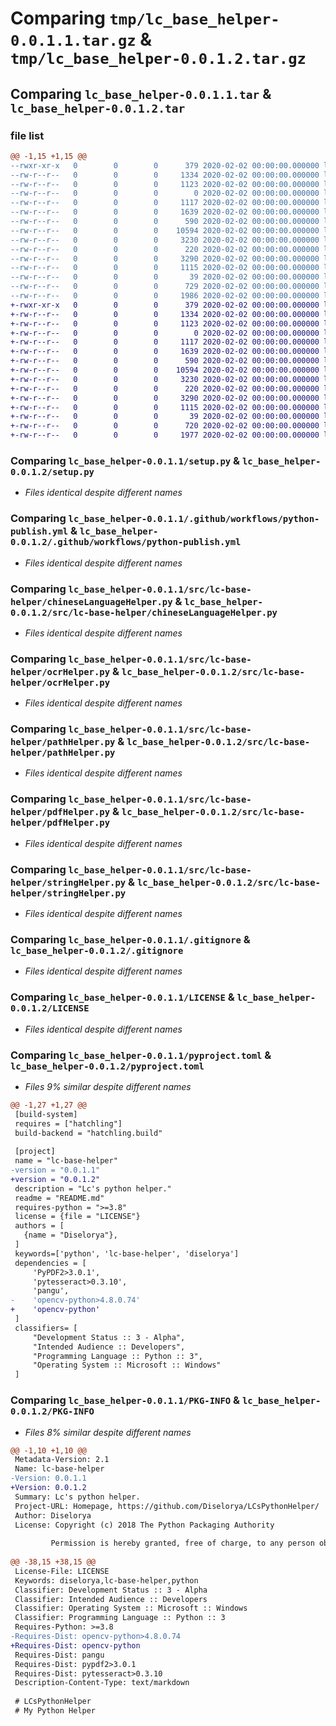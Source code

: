 # Comparing `tmp/lc_base_helper-0.0.1.1.tar.gz` & `tmp/lc_base_helper-0.0.1.2.tar.gz`

## Comparing `lc_base_helper-0.0.1.1.tar` & `lc_base_helper-0.0.1.2.tar`

### file list

```diff
@@ -1,15 +1,15 @@
--rwxr-xr-x   0        0        0      379 2020-02-02 00:00:00.000000 lc_base_helper-0.0.1.1/GetRequires.bat
--rw-r--r--   0        0        0     1334 2020-02-02 00:00:00.000000 lc_base_helper-0.0.1.1/setup.py
--rw-r--r--   0        0        0     1123 2020-02-02 00:00:00.000000 lc_base_helper-0.0.1.1/.github/workflows/python-publish.yml
--rw-r--r--   0        0        0        0 2020-02-02 00:00:00.000000 lc_base_helper-0.0.1.1/src/lc-base-helper/__init__.py
--rw-r--r--   0        0        0     1117 2020-02-02 00:00:00.000000 lc_base_helper-0.0.1.1/src/lc-base-helper/chineseLanguageHelper.py
--rw-r--r--   0        0        0     1639 2020-02-02 00:00:00.000000 lc_base_helper-0.0.1.1/src/lc-base-helper/ocrHelper.py
--rw-r--r--   0        0        0      590 2020-02-02 00:00:00.000000 lc_base_helper-0.0.1.1/src/lc-base-helper/pathHelper.py
--rw-r--r--   0        0        0    10594 2020-02-02 00:00:00.000000 lc_base_helper-0.0.1.1/src/lc-base-helper/pdfHelper.py
--rw-r--r--   0        0        0     3230 2020-02-02 00:00:00.000000 lc_base_helper-0.0.1.1/src/lc-base-helper/stringHelper.py
--rw-r--r--   0        0        0      220 2020-02-02 00:00:00.000000 lc_base_helper-0.0.1.1/src/lc-base-helper/terminalHelper.py
--rw-r--r--   0        0        0     3290 2020-02-02 00:00:00.000000 lc_base_helper-0.0.1.1/.gitignore
--rw-r--r--   0        0        0     1115 2020-02-02 00:00:00.000000 lc_base_helper-0.0.1.1/LICENSE
--rw-r--r--   0        0        0       39 2020-02-02 00:00:00.000000 lc_base_helper-0.0.1.1/README.md
--rw-r--r--   0        0        0      729 2020-02-02 00:00:00.000000 lc_base_helper-0.0.1.1/pyproject.toml
--rw-r--r--   0        0        0     1986 2020-02-02 00:00:00.000000 lc_base_helper-0.0.1.1/PKG-INFO
+-rwxr-xr-x   0        0        0      379 2020-02-02 00:00:00.000000 lc_base_helper-0.0.1.2/GetRequires.bat
+-rw-r--r--   0        0        0     1334 2020-02-02 00:00:00.000000 lc_base_helper-0.0.1.2/setup.py
+-rw-r--r--   0        0        0     1123 2020-02-02 00:00:00.000000 lc_base_helper-0.0.1.2/.github/workflows/python-publish.yml
+-rw-r--r--   0        0        0        0 2020-02-02 00:00:00.000000 lc_base_helper-0.0.1.2/src/lc-base-helper/__init__.py
+-rw-r--r--   0        0        0     1117 2020-02-02 00:00:00.000000 lc_base_helper-0.0.1.2/src/lc-base-helper/chineseLanguageHelper.py
+-rw-r--r--   0        0        0     1639 2020-02-02 00:00:00.000000 lc_base_helper-0.0.1.2/src/lc-base-helper/ocrHelper.py
+-rw-r--r--   0        0        0      590 2020-02-02 00:00:00.000000 lc_base_helper-0.0.1.2/src/lc-base-helper/pathHelper.py
+-rw-r--r--   0        0        0    10594 2020-02-02 00:00:00.000000 lc_base_helper-0.0.1.2/src/lc-base-helper/pdfHelper.py
+-rw-r--r--   0        0        0     3230 2020-02-02 00:00:00.000000 lc_base_helper-0.0.1.2/src/lc-base-helper/stringHelper.py
+-rw-r--r--   0        0        0      220 2020-02-02 00:00:00.000000 lc_base_helper-0.0.1.2/src/lc-base-helper/terminalHelper.py
+-rw-r--r--   0        0        0     3290 2020-02-02 00:00:00.000000 lc_base_helper-0.0.1.2/.gitignore
+-rw-r--r--   0        0        0     1115 2020-02-02 00:00:00.000000 lc_base_helper-0.0.1.2/LICENSE
+-rw-r--r--   0        0        0       39 2020-02-02 00:00:00.000000 lc_base_helper-0.0.1.2/README.md
+-rw-r--r--   0        0        0      720 2020-02-02 00:00:00.000000 lc_base_helper-0.0.1.2/pyproject.toml
+-rw-r--r--   0        0        0     1977 2020-02-02 00:00:00.000000 lc_base_helper-0.0.1.2/PKG-INFO
```

### Comparing `lc_base_helper-0.0.1.1/setup.py` & `lc_base_helper-0.0.1.2/setup.py`

 * *Files identical despite different names*

### Comparing `lc_base_helper-0.0.1.1/.github/workflows/python-publish.yml` & `lc_base_helper-0.0.1.2/.github/workflows/python-publish.yml`

 * *Files identical despite different names*

### Comparing `lc_base_helper-0.0.1.1/src/lc-base-helper/chineseLanguageHelper.py` & `lc_base_helper-0.0.1.2/src/lc-base-helper/chineseLanguageHelper.py`

 * *Files identical despite different names*

### Comparing `lc_base_helper-0.0.1.1/src/lc-base-helper/ocrHelper.py` & `lc_base_helper-0.0.1.2/src/lc-base-helper/ocrHelper.py`

 * *Files identical despite different names*

### Comparing `lc_base_helper-0.0.1.1/src/lc-base-helper/pathHelper.py` & `lc_base_helper-0.0.1.2/src/lc-base-helper/pathHelper.py`

 * *Files identical despite different names*

### Comparing `lc_base_helper-0.0.1.1/src/lc-base-helper/pdfHelper.py` & `lc_base_helper-0.0.1.2/src/lc-base-helper/pdfHelper.py`

 * *Files identical despite different names*

### Comparing `lc_base_helper-0.0.1.1/src/lc-base-helper/stringHelper.py` & `lc_base_helper-0.0.1.2/src/lc-base-helper/stringHelper.py`

 * *Files identical despite different names*

### Comparing `lc_base_helper-0.0.1.1/.gitignore` & `lc_base_helper-0.0.1.2/.gitignore`

 * *Files identical despite different names*

### Comparing `lc_base_helper-0.0.1.1/LICENSE` & `lc_base_helper-0.0.1.2/LICENSE`

 * *Files identical despite different names*

### Comparing `lc_base_helper-0.0.1.1/pyproject.toml` & `lc_base_helper-0.0.1.2/pyproject.toml`

 * *Files 9% similar despite different names*

```diff
@@ -1,27 +1,27 @@
 [build-system]
 requires = ["hatchling"]
 build-backend = "hatchling.build"
 
 [project]
 name = "lc-base-helper"
-version = "0.0.1.1"
+version = "0.0.1.2"
 description = "Lc's python helper."
 readme = "README.md"
 requires-python = ">=3.8"
 license = {file = "LICENSE"}
 authors = [
   {name = "Diselorya"},
 ]
 keywords=['python', 'lc-base-helper', 'diselorya']
 dependencies = [
     'PyPDF2>3.0.1',
     'pytesseract>0.3.10', 
     'pangu', 
-    'opencv-python>4.8.0.74'
+    'opencv-python'
 ]
 classifiers= [
     "Development Status :: 3 - Alpha",
     "Intended Audience :: Developers",
     "Programming Language :: Python :: 3",
     "Operating System :: Microsoft :: Windows"
 ]
```

### Comparing `lc_base_helper-0.0.1.1/PKG-INFO` & `lc_base_helper-0.0.1.2/PKG-INFO`

 * *Files 8% similar despite different names*

```diff
@@ -1,10 +1,10 @@
 Metadata-Version: 2.1
 Name: lc-base-helper
-Version: 0.0.1.1
+Version: 0.0.1.2
 Summary: Lc's python helper.
 Project-URL: Homepage, https://github.com/Diselorya/LCsPythonHelper/
 Author: Diselorya
 License: Copyright (c) 2018 The Python Packaging Authority
         
         Permission is hereby granted, free of charge, to any person obtaining a copy
         
@@ -38,15 +38,15 @@
 License-File: LICENSE
 Keywords: diselorya,lc-base-helper,python
 Classifier: Development Status :: 3 - Alpha
 Classifier: Intended Audience :: Developers
 Classifier: Operating System :: Microsoft :: Windows
 Classifier: Programming Language :: Python :: 3
 Requires-Python: >=3.8
-Requires-Dist: opencv-python>4.8.0.74
+Requires-Dist: opencv-python
 Requires-Dist: pangu
 Requires-Dist: pypdf2>3.0.1
 Requires-Dist: pytesseract>0.3.10
 Description-Content-Type: text/markdown
 
 # LCsPythonHelper
 # My Python Helper
```


